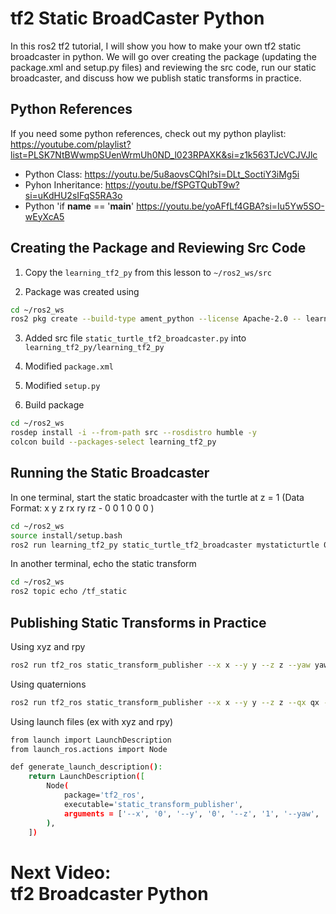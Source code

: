 # tf2 Static BroadCaster Python
In this ros2 tf2 tutorial, I will show you how to make your own tf2 static broadcaster in python. We will go over creating the package (updating the package.xml and setup.py files) and reviewing the src code, run our static broadcaster, and discuss how we publish static transforms in practice.

## Python References
If you need some python references, check out my python playlist: 
https://youtube.com/playlist?list=PLSK7NtBWwmpSUenWrmUh0ND_l023RPAXK&si=z1k563TJcVCJVJlc

- Python Class: 
https://youtu.be/5u8aovsCQhI?si=DLt_SoctiY3iMg5i
- Pyhon Inheritance: 
https://youtu.be/fSPGTQubT9w?si=uKdHU2sIFqS5RA3o
- Python 'if __name__ == '__main__'
https://youtu.be/yoAFfLf4GBA?si=Iu5Yw5SO-wEyXcA5

## Creating the Package and Reviewing Src Code
1. Copy the `learning_tf2_py` from this lesson to `~/ros2_ws/src`

2. Package was created using
```bash
cd ~/ros2_ws
ros2 pkg create --build-type ament_python --license Apache-2.0 -- learning_tf2_py
```

3. Added src file `static_turtle_tf2_broadcaster.py` into `learning_tf2_py/learning_tf2_py`

4. Modified `package.xml`

5. Modified `setup.py`

6. Build package
```bash
cd ~/ros2_ws
rosdep install -i --from-path src --rosdistro humble -y
colcon build --packages-select learning_tf2_py
```

## Running the Static Broadcaster
In one terminal, start the static broadcaster with the turtle at z = 1 (Data Format: x y z rx ry rz - 0 0 1 0 0 0 )
```bash
cd ~/ros2_ws
source install/setup.bash
ros2 run learning_tf2_py static_turtle_tf2_broadcaster mystaticturtle 0 0 1 0 0 0
```

In another terminal, echo the static transform
```bash
cd ~/ros2_ws
ros2 topic echo /tf_static
```


## Publishing Static Transforms in Practice
Using xyz and rpy
```bash
ros2 run tf2_ros static_transform_publisher --x x --y y --z z --yaw yaw --pitch pitch --roll roll --frame-id frame_id --child-frame-id child_frame_id
```

Using quaternions
```bash
ros2 run tf2_ros static_transform_publisher --x x --y y --z z --qx qx --qy qy --qz qz --qw qw --frame-id frame_id --child-frame-id child_frame_id
```

Using launch files (ex with xyz and rpy)
```bash
from launch import LaunchDescription
from launch_ros.actions import Node

def generate_launch_description():
    return LaunchDescription([
        Node(
            package='tf2_ros',
            executable='static_transform_publisher',
            arguments = ['--x', '0', '--y', '0', '--z', '1', '--yaw', '0', '--pitch', '0', '--roll', '0', '--frame-id', 'world', '--child-frame-id', 'mystaticturtle']
        ),
    ])
```

# Next Video:<br>tf2 Broadcaster Python
